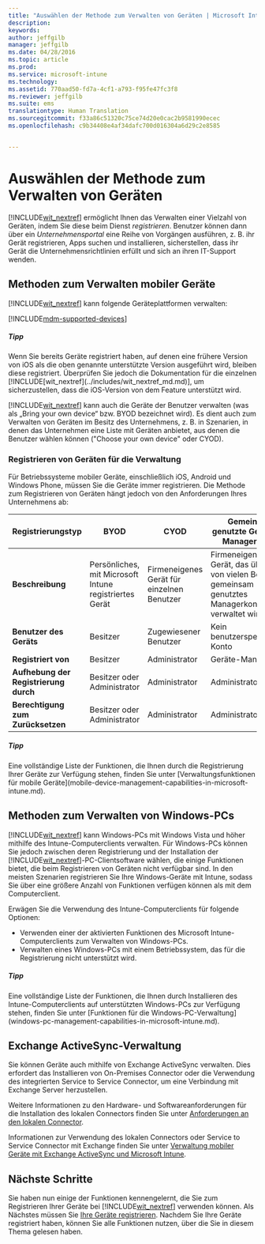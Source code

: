 ```yaml
---
title: "Auswählen der Methode zum Verwalten von Geräten | Microsoft Intune"
description: 
keywords: 
author: jeffgilb
manager: jeffgilb
ms.date: 04/28/2016
ms.topic: article
ms.prod: 
ms.service: microsoft-intune
ms.technology: 
ms.assetid: 770aad50-fd7a-4cf1-a793-f95fe47fc3f8
ms.reviewer: jeffgilb
ms.suite: ems
translationtype: Human Translation
ms.sourcegitcommit: f33a86c51320c75ce74d20e0cac2b9581990ecec
ms.openlocfilehash: c9b34408e4af34dafc700d016304a6d29c2e8585


---
```


# Auswählen der Methode zum Verwalten von Geräten
[!INCLUDE[wit_nextref](../includes/wit_nextref_md.md)] ermöglicht Ihnen das Verwalten einer Vielzahl von Geräten, indem Sie diese beim Dienst *registrieren*. Benutzer können dann über ein *Unternehmensportal* eine Reihe von Vorgängen ausführen, z. B. ihr Gerät registrieren, Apps suchen und installieren, sicherstellen, dass ihr Gerät die Unternehmensrichtlinien erfüllt und sich an ihren IT-Support wenden.

## Methoden zum Verwalten mobiler Geräte
[!INCLUDE[wit_nextref](../includes/wit_nextref_md.md)] kann folgende Geräteplattformen verwalten:

[!INCLUDE[mdm-supported-devices](../includes/mdm-supported-devices.md)]

<div class="alert alert-tip">
  <h5><span class="icon-tip"></span> Tipp</h5>
  <p>Wenn Sie bereits Geräte registriert haben, auf denen eine frühere Version von iOS als die oben genannte unterstützte Version ausgeführt wird, bleiben diese registriert. Überprüfen Sie jedoch die Dokumentation für die einzelnen [!INCLUDE[wit_nextref](../includes/wit_nextref_md.md)], um sicherzustellen, dass die iOS-Version von dem Feature unterstützt wird.</p>
</div>

[!INCLUDE[wit_nextref](../includes/wit_nextref_md.md)] kann auch die Geräte der Benutzer verwalten (was als „Bring your own device“ bzw. BYOD bezeichnet wird). Es dient auch zum Verwalten von Geräten im Besitz des Unternehmens, z. B. in Szenarien, in denen das Unternehmen eine Liste mit Geräten anbietet, aus denen die Benutzer wählen können ("Choose your own device" oder CYOD).

### Registrieren von Geräten für die Verwaltung
Für Betriebssysteme mobiler Geräte, einschließlich iOS, Android und Windows Phone, müssen Sie die Geräte immer registrieren. Die Methode zum Registrieren von Geräten hängt jedoch von den Anforderungen Ihres Unternehmens ab:

|Registrierungstyp|BYOD|CYOD|Gemeinsam genutzte Geräte mit Managerkonto|Gemeinsam genutzte Geräte ohne Benutzerkonto|
|-------------------|--------|--------|--------------------------------------|----------------------------------------|
|**Beschreibung**|Persönliches, mit Microsoft Intune registriertes Gerät|Firmeneigenes Gerät für einzelnen Benutzer|Firmeneigenes Gerät, das über ein von vielen Benutzern gemeinsam genutztes Managerkonto verwaltet wird|Firmeneigenes, benutzerunabhängiges Gerät, das von vielen Benutzern verwendet wird|
|**Benutzer des Geräts**|Besitzer|Zugewiesener Benutzer|Kein benutzerspezifisches Konto|Kein bestimmter Benutzer|
|**Registriert von**|Besitzer|Administrator|Geräte-Manager|Beliebig|
|**Aufhebung der Registrierung durch**|Besitzer oder Administrator|Administrator|Administrator|Administrator|
|**Berechtigung zum Zurücksetzen**|Besitzer oder Administrator|Administrator|Administrator|Administrator|

<div class="alert alert-tip">
  <h5><span class="icon-tip"></span> Tipp</h5>
  <p>Eine vollständige Liste der Funktionen, die Ihnen durch die Registrierung Ihrer Geräte zur Verfügung stehen, finden Sie unter [Verwaltungsfunktionen für mobile Geräte](mobile-device-management-capabilities-in-microsoft-intune.md).</p>
</div>



## Methoden zum Verwalten von Windows-PCs
[!INCLUDE[wit_nextref](../includes/wit_nextref_md.md)] kann Windows-PCs mit Windows Vista und höher mithilfe des Intune-Computerclients verwalten. Für Windows-PCs können Sie jedoch zwischen deren Registrierung und der Installation der [!INCLUDE[wit_nextref](../includes/wit_nextref_md.md)]-PC-Clientsoftware wählen, die einige Funktionen bietet, die beim Registrieren von Geräten nicht verfügbar sind. In den meisten Szenarien registrieren Sie Ihre Windows-Geräte mit Intune, sodass Sie über eine größere Anzahl von Funktionen verfügen können als mit dem Computerclient.

Erwägen Sie die Verwendung des Intune-Computerclients für folgende Optionen:
<ul>
<li>Verwenden einer der aktivierten Funktionen des Microsoft Intune-Computerclients zum Verwalten von Windows-PCs.</li>
<li>Verwalten eines Windows-PCs mit einem Betriebssystem, das für die Registrierung nicht unterstützt wird.</li>
</ul>

<div class="alert alert-tip">
  <h5><span class="icon-tip"></span> Tipp</h5>
  <p>Eine vollständige Liste der Funktionen, die Ihnen durch Installieren des Intune-Computerclients auf unterstützten Windows-PCs zur Verfügung stehen, finden Sie unter [Funktionen für die Windows-PC-Verwaltung](windows-pc-management-capabilities-in-microsoft-intune.md).</p>
</div>

## Exchange ActiveSync-Verwaltung
Sie können Geräte auch mithilfe von Exchange ActiveSync verwalten. Dies erfordert das Installieren von On-Premises Connector oder die Verwendung des integrierten Service to Service Connector, um eine Verbindung mit Exchange Server herzustellen.

Weitere Informationen zu den Hardware- und Softwareanforderungen für die Installation des lokalen Connectors finden Sie unter [Anforderungen an den lokalen Connector](/intune/deploy-use/intune-on-premises-exchange-connector#requirements-for-the-on-premises-connect).

Informationen zur Verwendung des lokalen Connectors oder Service to Service Connector mit Exchange finden Sie unter [Verwaltung mobiler Geräte mit Exchange ActiveSync und Microsoft Intune](/intune/deploy-use/mobile-device-management-with-exchange-activesync-and-microsoft-intune).



## Nächste Schritte
Sie haben nun einige der Funktionen kennengelernt, die Sie zum Registrieren Ihrer Geräte bei [!INCLUDE[wit_nextref](../includes/wit_nextref_md.md)] verwenden können. Als Nächstes müssen Sie [Ihre Geräte registrieren](/intune/deploy-use/enroll-devices-in-microsoft-intune). Nachdem Sie Ihre Geräte registriert haben, können Sie alle Funktionen nutzen, über die Sie in diesem Thema gelesen haben. <!--lindavr: There's a logical flaw in our "get to know/get started" content. You can take the path in this topic or you can take the path in the What to know before your get started topic. And they don't cover the same ground. -->



<!--HONumber=Jun16_HO4-->


